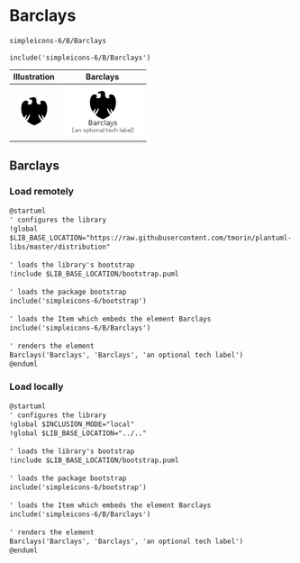 # Barclays


```text
simpleicons-6/B/Barclays
```

```text
include('simpleicons-6/B/Barclays')
```



| Illustration | Barclays |
| :---: | :---: |
| ![illustration for Illustration](../../simpleicons-6/B/Barclays.png) | ![illustration for Barclays](../../simpleicons-6/B/Barclays.Local.png) |




## Barclays

### Load remotely
```plantuml
@startuml
' configures the library
!global $LIB_BASE_LOCATION="https://raw.githubusercontent.com/tmorin/plantuml-libs/master/distribution"

' loads the library's bootstrap
!include $LIB_BASE_LOCATION/bootstrap.puml

' loads the package bootstrap
include('simpleicons-6/bootstrap')

' loads the Item which embeds the element Barclays
include('simpleicons-6/B/Barclays')

' renders the element
Barclays('Barclays', 'Barclays', 'an optional tech label')
@enduml
```

### Load locally
```plantuml
@startuml
' configures the library
!global $INCLUSION_MODE="local"
!global $LIB_BASE_LOCATION="../.."

' loads the library's bootstrap
!include $LIB_BASE_LOCATION/bootstrap.puml

' loads the package bootstrap
include('simpleicons-6/bootstrap')

' loads the Item which embeds the element Barclays
include('simpleicons-6/B/Barclays')

' renders the element
Barclays('Barclays', 'Barclays', 'an optional tech label')
@enduml
```

